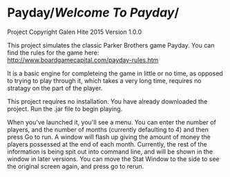 # Payday/*Welcome To Payday*/
Project Copyright Galen Hite 2015
Version 1.0.0

This project simulates the classic Parker Brothers game Payday. You can find the rules for the game here: http://www.boardgamecapital.com/payday-rules.htm

It is a basic engine for completeing the game
in little or no time, as opposed to trying to play through it, which takes a very long time, requires no stratagy
on the part of the player.

This project requires no installation. You have already downloaded the project. Run the .jar file to begin playing.

When you've launched it, you'll see a menu. You can enter the number of players, and the number of months
(currently defaulting to 4) and then press Go to run. A window will flash up giving the amount of money the
players possessed at the end of each month. Currently, the rest of the information is being spit out into 
command line, and will be shown in the window in later versions. You can move the Stat Window to the side 
to see the original screen again, and press go to rerun.
